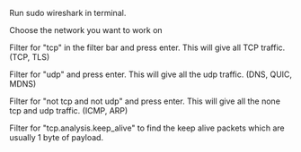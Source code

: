 Run sudo wireshark in terminal.

Choose the network you want to work on

Filter for "tcp" in the filter bar and press enter. This will give all TCP traffic. (TCP, TLS)

Filter for "udp" and press enter. This will give all the udp traffic. (DNS, QUIC, MDNS)

Filter for "not tcp and not udp" and press enter. This will give all the none tcp and udp traffic. (ICMP, ARP)

Filter for "tcp.analysis.keep_alive" to find the keep alive packets which are usually 1 byte of payload. 